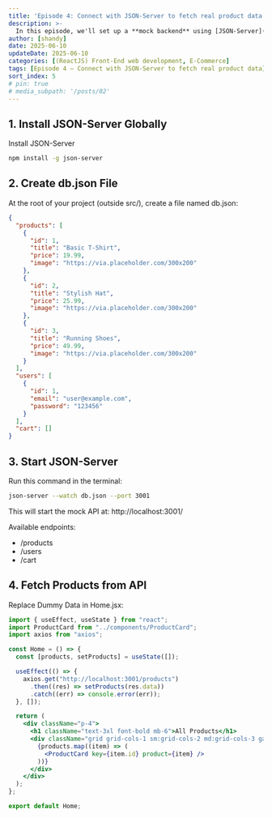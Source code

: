 ```yaml
---
title: 'Episode 4: Connect with JSON-Server to fetch real product data'
description: >-
  In this episode, we'll set up a **mock backend** using [JSON-Server](https://github.com/typicode/json-server). This allows us to simulate a REST API for products, users, and cart items.
author: [shandy]
date: 2025-06-10
updateDate: 2025-06-10
categories: [(ReactJS) Front-End web development, E-Commerce]
tags: [Episode 4 – Connect with JSON-Server to fetch real product data]
sort_index: 5
# pin: true
# media_subpath: '/posts/02'
---
```


## 1. Install JSON-Server Globally
Install JSON-Server
```bash
npm install -g json-server
```
## 2. Create db.json File
At the root of your project (outside src/), create a file named db.json:

```json
{
  "products": [
    {
      "id": 1,
      "title": "Basic T-Shirt",
      "price": 19.99,
      "image": "https://via.placeholder.com/300x200"
    },
    {
      "id": 2,
      "title": "Stylish Hat",
      "price": 25.99,
      "image": "https://via.placeholder.com/300x200"
    },
    {
      "id": 3,
      "title": "Running Shoes",
      "price": 49.99,
      "image": "https://via.placeholder.com/300x200"
    }
  ],
  "users": [
    {
      "id": 1,
      "email": "user@example.com",
      "password": "123456"
    }
  ],
  "cart": []
}
```

## 3. Start JSON-Server
Run this command in the terminal:

```bash
json-server --watch db.json --port 3001
```

This will start the mock API at:
http://localhost:3001/

Available endpoints:
- /products
- /users
- /cart

## 4. Fetch Products from API
Replace Dummy Data in Home.jsx:
```jsx
import { useEffect, useState } from "react";
import ProductCard from "../components/ProductCard";
import axios from "axios";

const Home = () => {
  const [products, setProducts] = useState([]);

  useEffect(() => {
    axios.get("http://localhost:3001/products")
      .then((res) => setProducts(res.data))
      .catch((err) => console.error(err));
  }, []);

  return (
    <div className="p-4">
      <h1 className="text-3xl font-bold mb-6">All Products</h1>
      <div className="grid grid-cols-1 sm:grid-cols-2 md:grid-cols-3 gap-6">
        {products.map((item) => (
          <ProductCard key={item.id} product={item} />
        ))}
      </div>
    </div>
  );
};

export default Home;
```